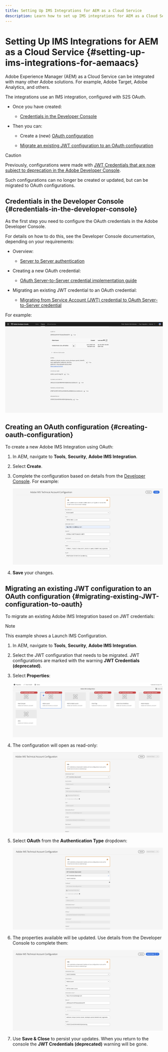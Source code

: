 ```yaml
---
title: Setting Up IMS Integrations for AEM as a Cloud Service
description: Learn how to set up IMS integrations for AEM as a Cloud Service
---
```


# Setting Up IMS Integrations for AEM as a Cloud Service {#setting-up-ims-integrations-for-aemaacs}

Adobe Experience Manager (AEM) as a Cloud Service can be integrated with many other Adobe solutions. For example, Adobe Target, Adobe Analytics, and others. 

The integrations use an IMS integration, configured with S2S OAuth.

* Once you have created:

  * [Credentials in the Developer Console](#credentials-in-the-developer-console) 

* Then you can:

  * Create a (new) [OAuth configuration](#creating-oauth-configuration)

  * [Migrate an existing JWT configuration to an OAuth configuration](#migrating-existing-JWT-configuration-to-oauth)

>[!CAUTION]
>
>Previously, configurations were made with [JWT Credentials that are now subject to deprecation in the Adobe Developer Console](/help/security/jwt-credentials-deprecation-in-adobe-developer-console.md).
>
>Such configurations can no longer be created or updated, but can be migrated to OAuth configurations. 

## Credentials in the Developer Console {#credentials-in-the-developer-console}

As the first step you need to configure the OAuth credentials in the Adobe Developer Console. 

For details on how to do this, see the Developer Console documentation, depending on your requirements:

* Overview:

  * [Server to Server authentication](https://developer.adobe.com/developer-console/docs/guides/authentication/ServerToServerAuthentication/)

* Creating a new OAuth credential:

  * [OAuth Server-to-Server credential implementation guide](https://developer.adobe.com/developer-console/docs/guides/authentication/ServerToServerAuthentication/implementation/)

* Migrating an existing JWT credential to an OAuth credential:

  * [Migrating from Service Account (JWT) credential to OAuth Server-to-Server credential](https://developer.adobe.com/developer-console/docs/guides/authentication/ServerToServerAuthentication/migration/)

For example:

![OAuth Credential in the Developer Console](assets/ims-configuration-developer-console.png)

## Creating an OAuth configuration {#creating-oauth-configuration}

To create a new Adobe IMS Integration using OAuth:

1. In AEM, navigate to **Tools**, **Security**, **Adobe IMS Integration**.

1. Select **Create**.

1. Complete the configuration based on details from the [Developer Console](https://developer.adobe.com/developer-console/docs/guides/authentication/ServerToServerAuthentication/implementation/). For example:

   ![Create OAuth Configuration](assets/ims-create-oauth-configuration.png)

1. **Save** your changes.

## Migrating an existing JWT configuration to an OAuth configuration {#migrating-existing-JWT-configuration-to-oauth}

To migrate an existing Adobe IMS Integration based on JWT credentials:

>[!NOTE]
>
>This example shows a Launch IMS Configuration.

1. In AEM, navigate to **Tools**, **Security**, **Adobe IMS Integration**.

1. Select the JWT configuration that needs to be migrated. JWT configurations are marked with the warning **JWT Credentials (deprecated)**.

1. Select **Properties**:

   ![Select JWT Configuration](assets/ims-migrate-jwt-select-configuration.png)

1. The configuration will open as read-only:

   ![Configuration Properties - Read-only](assets/ims-migrate-jwt-properties-read-only.png)

1. Select **OAuth** from the **Authentication Type** dropdown:

   ![Select Authentication Type](assets/ims-migrate-jwt-authentication-type.png)

1. The properties available will be updated. Use details from the Developer Console to complete them:

   ![Complete OAuth details](assets/ims-migrate-jwt-complete-oauth-details.png)

1. Use **Save & Close** to persist your updates. 
   When you return to the console the **JWT Credentials (deprecated)** warning will be gone.